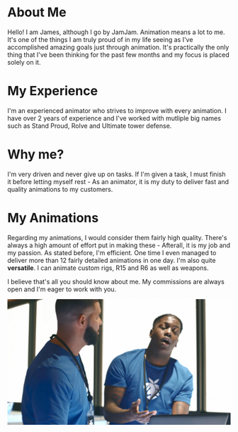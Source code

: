# About Me

Hello! I am James, although I go by JamJam. Animation means a lot to me. It's one of the things I am truly proud of in my life seeing as I've accomplished amazing goals just through animation. It's practically the only thing that I've been thinking for the past few months and my focus is placed solely on it.

# My Experience

I'm an experienced animator who strives to improve with every animation. I have over 2 years of experience and I've worked with mutliple big names such as Stand Proud, Rolve and Ultimate tower defense. 

# Why me?

I'm very driven and never give up on tasks. If I'm given a task, I must finish it before letting myself rest - As an animator, it is my duty to deliver fast and quality animations to my customers.

# My Animations

Regarding my animations, I would consider them fairly high quality. There's always a high amount of effort put in making these - Afterall, it is my job and my passion. As stated before, I'm efficient. One time I even managed to deliver more than 12 fairly detailed animations in one day. I'm also quite **versatile**. I can animate custom rigs, R15 and R6 as well as weapons.

I believe that's all you should know about me. My commissions are always open and I'm eager to work with you. 

![](https://github.com/jaminations/jaminations.github.io/blob/main/cover3.jpg?raw=true)
